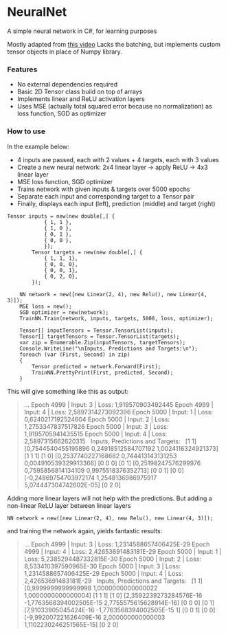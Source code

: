 # NeuralNet

A simple neural network in C#, for learning purposes

Mostly adapted from [this video](https://www.youtube.com/watch?v=o64FV-ez6Gw)
Lacks the batching, but implements custom tensor objects in place of Numpy library.

### Features

- No external dependencies required
- Basic 2D Tensor class build on top of arrays
- Implements linear and ReLU activation layers
- Uses MSE (actually total squared error because no normalization) as loss function, SGD as optimizer

### How to use
In the example below:

- 4 inputs are passed, each with 2 values + 4 targets, each with 3 values
- Create a new neural network: 2x4 linear layer -> apply ReLU -> 4x3 linear layer
- MSE loss function, SGD optimizer
- Trains network with given inputs & targets over 5000 epochs
- Separate each input and corresponding target to a Tensor pair
- Finally, displays each input (left), prediction (middle) and target (right)

```
Tensor inputs = new(new double[,] {
            { 1, 1 }, 
            { 1, 0 }, 
            { 0, 1 }, 
            { 0, 0 }, 
            });
        Tensor targets = new(new double[,] {
            { 1, 1, 1},
            { 0, 0, 0},
            { 0, 0, 1},
            { 0, 2, 0},
        });

	NN network = new([new Linear(2, 4), new Relu(), new Linear(4, 3)]);
	MSE loss = new(); 
	SGD optimizer = new(network);
	TrainNN.Train(network, inputs, targets, 5000, loss, optimizer);

	Tensor[] inputTensors = Tensor.TensorList(inputs);
	Tensor[] targetTensors = Tensor.TensorList(targets);
	var zip = Enumerable.Zip(inputTensors, targetTensors);
	Console.WriteLine("\nInputs, Predictions and Targets:\n");
	foreach (var (First, Second) in zip)
	{
        Tensor predicted = network.Forward(First);
        TrainNN.PrettyPrint(First, predicted, Second);
	}
```

This will give something like this as output:

>...
Epoch 4999 | Input: 3 | Loss: 1,919570903492445
Epoch 4999 | Input: 4 | Loss: 2,5897314273092396
Epoch 5000 | Input: 1 | Loss: 0,6240217192524604
Epoch 5000 | Input: 2 | Loss: 1,2753347837517826
Epoch 5000 | Input: 3 | Loss: 1,9195705941435515
Epoch 5000 | Input: 4 | Loss: 2,5897315662620315
&nbsp;
Inputs, Predictions and Targets:
&nbsp;
[1 1]  [0,7544540455195896 0,24918512584707192 1,0024116324921373]  [1 1 1]
[1 0]  [0,2537740227168682 0,744413143131253 0,004910539329913366]  [0 0 0]
[0 1]  [0,25198247576299976 0,7595856814134109 0,9975518376352713]  [0 0 1]
[0 0]  [-0,24869754703972174 1,2548136986975917 5,074447304742602E-05]  [0 2 0]

Adding more linear layers will not help with the predictions.
But adding a non-linear ReLU layer between linear layers

```
NN network = new([new Linear(2, 4), new Relu(), new Linear(4, 3)]);
```

and training the network again, yields fantastic results:

>...
Epoch 4999 | Input: 3 | Loss: 1,2314588657406425E-29
Epoch 4999 | Input: 4 | Loss: 2,42653691483181E-29
Epoch 5000 | Input: 1 | Loss: 5,2385294487332815E-30
Epoch 5000 | Input: 2 | Loss: 8,533410397590965E-30
Epoch 5000 | Input: 3 | Loss: 1,2314588657406425E-29
Epoch 5000 | Input: 4 | Loss: 2,42653691483181E-29
&nbsp;
Inputs, Predictions and Targets:
&nbsp;
[1 1]  [0,9999999999999998 1,0000000000000022 1,0000000000000004]  [1 1 1]
[1 0]  [2,3592239273284576E-16 -1,7763568394002505E-15 2,7755575615628914E-16]  [0 0 0]
[0 1]  [7,91033905045424E-16 -1,7763568394002505E-15 1]  [0 0 1]
[0 0]  [-9,992007221626409E-16 2,000000000000003 1,1102230246251565E-15]  [0 2 0]

